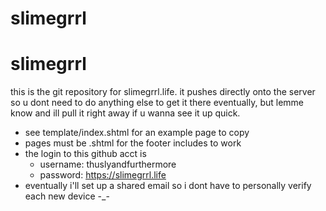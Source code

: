 # slimegrrl
# slimegrrl

this is the git repository for slimegrrl.life. it pushes directly onto the server so u dont need to do anything else to get it there eventually, but lemme know and ill pull it right away if u wanna see it up quick.

* see template/index.shtml for an example page to copy
* pages must be .shtml for the footer includes to work
* the login to this github acct is
  * username: thuslyandfurthermore
  * password: https://slimegrrl.life
* eventually i'll set up a shared email so i dont have to personally verify each new device -_-